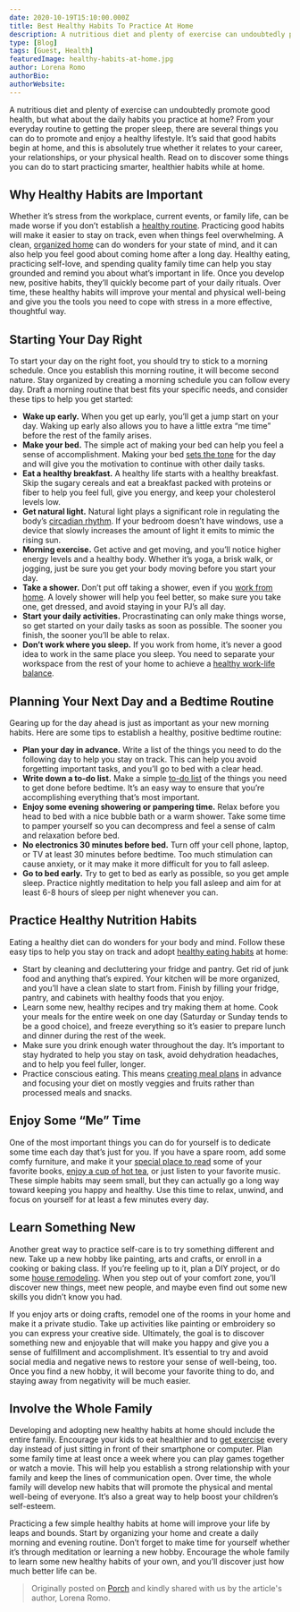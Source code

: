 ```yaml
---
date: 2020-10-19T15:10:00.000Z
title: Best Healthy Habits To Practice At Home
description: A nutritious diet and plenty of exercise can undoubtedly promote good health, but what about the daily habits you practice at home? From your everyday routine to getting the proper sleep, there are several things you can do to promote and enjoy a healthy lifestyle.
type: [Blog]
tags: [Guest, Health]
featuredImage: healthy-habits-at-home.jpg
author: Lorena Romo
authorBio: 
authorWebsite:
---
```


A nutritious diet and plenty of exercise can undoubtedly promote good health, but what about the daily habits you practice at home? From your everyday routine to getting the proper sleep, there are several things you can do to promote and enjoy a healthy lifestyle. It’s said that good habits begin at home, and this is absolutely true whether it relates to your career, your relationships, or your physical health. Read on to discover some things you can do to start practicing smarter, healthier habits while at home.

## Why Healthy Habits are Important

Whether it’s stress from the workplace, current events, or family life, can be made worse if you don’t establish a [healthy routine](https://www.thebeautyboost.net/blog-posts/the-free-easy-way-to-build-healthy-habits-from-anywhere). Practicing good habits will make it easier to stay on track, even when things feel overwhelming. A clean, [organized home](https://blog.hireahelper.com/a-pro-diy-ers-experience-with-the-konmari-tidying-up-method/) can do wonders for your state of mind, and it can also help you feel good about coming home after a long day. Healthy eating, practicing self-love, and spending quality family time can help you stay grounded and remind you about what’s important in life. Once you develop new, positive habits, they’ll quickly become part of your daily rituals. Over time, these healthy habits will improve your mental and physical well-being and give you the tools you need to cope with stress in a more effective, thoughtful way.

## Starting Your Day Right

To start your day on the right foot, you should try to stick to a morning schedule. Once you establish this morning routine, it will become second nature. Stay organized by creating a morning schedule you can follow every day. Draft a morning routine that best fits your specific needs, and consider these tips to help you get started:

- **Wake up early.** When you get up early, you’ll get a jump start on your day. Waking up early also allows you to have a little extra “me time” before the rest of the family arises.
- **Make your bed.** The simple act of making your bed can help you feel a sense of accomplishment. Making your bed [sets the tone](https://www.lifehack.org/articles/lifestyle/how-making-your-bed-every-morning-can-improve-your-life.html) for the day and will give you the motivation to continue with other daily tasks.
- **Eat a healthy breakfast.** A healthy life starts with a healthy breakfast. Skip the sugary cereals and eat a breakfast packed with proteins or fiber to help you feel full, give you energy, and keep your cholesterol levels low.
- **Get natural light.** Natural light plays a significant role in regulating the body’s [circadian rhythm](https://www.gsa.gov/governmentwide-initiatives/federal-highperformance-buildings/resource-library/health/circadian-light-for-your-health). If your bedroom doesn’t have windows, use a device that slowly increases the amount of light it emits to mimic the rising sun.
- **Morning exercise.** Get active and get moving, and you’ll notice higher energy levels and a healthy body. Whether it’s yoga, a brisk walk, or jogging, just be sure you get your body moving before you start your day.
- **Take a shower.** Don’t put off taking a shower, even if you [work from home](https://hygger.io/blog/working-remotely-habit-or-trend/). A lovely shower will help you feel better, so make sure you take one, get dressed, and avoid staying in your PJ’s all day.
- **Start your daily activities.** Procrastinating can only make things worse, so get started on your daily tasks as soon as possible. The sooner you finish, the sooner you’ll be able to relax.
- **Don’t work where you sleep.** If you work from home, it’s never a good idea to work in the same place you sleep. You need to separate your workspace from the rest of your home to achieve a [healthy work-life balance](https://bennisinc.wordpress.com/2019/09/30/5-tips-to-make-your-home-office-more-fun-and-more-productive-contribution-from-carmen-comsa/).

## Planning Your Next Day and a Bedtime Routine

Gearing up for the day ahead is just as important as your new morning habits. Here are some tips to establish a healthy, positive bedtime routine:

- **Plan your day in advance.** Write a list of the things you need to do the following day to help you stay on track. This can help you avoid forgetting important tasks, and you’ll go to bed with a clear head.
- **Write down a to-do list.** Make a simple [to-do list](https://web.uri.edu/teachonline/the-power-of-to-do-lists/) of the things you need to get done before bedtime. It’s an easy way to ensure that you’re accomplishing everything that’s most important.
- **Enjoy some evening showering or pampering time.** Relax before you head to bed with a nice bubble bath or a warm shower. Take some time to pamper yourself so you can decompress and feel a sense of calm and relaxation before bed.
- **No electronics 30 minutes before bed.** Turn off your cell phone, laptop, or TV at least 30 minutes before bedtime. Too much stimulation can cause anxiety, or it may make it more difficult for you to fall asleep.
- **Go to bed early.** Try to get to bed as early as possible, so you get ample sleep. Practice nightly meditation to help you fall asleep and aim for at least 6-8 hours of sleep per night whenever you can.

## Practice Healthy Nutrition Habits

Eating a healthy diet can do wonders for your body and mind. Follow these easy tips to help you stay on track and adopt [healthy eating habits](https://splendidspoon.com/our-meals/) at home:

- Start by cleaning and decluttering your fridge and pantry. Get rid of junk food and anything that’s expired. Your kitchen will be more organized, and you’ll have a clean slate to start from. Finish by filling your fridge, pantry, and cabinets with healthy foods that you enjoy.
- Learn some new, healthy recipes and try making them at home. Cook your meals for the entire week on one day (Saturday or Sunday tends to be a good choice), and freeze everything so it’s easier to prepare lunch and dinner during the rest of the week.
- Make sure you drink enough water throughout the day. It’s important to stay hydrated to help you stay on task, avoid dehydration headaches, and to help you feel fuller, longer.
- Practice conscious eating. This means [creating meal plans](https://www.choosemyplate.gov/eathealthy/budget/budget-weekly-meals) in advance and focusing your diet on mostly veggies and fruits rather than processed meals and snacks.

## Enjoy Some “Me” Time

One of the most important things you can do for yourself is to dedicate some time each day that’s just for you. If you have a spare room, add some comfy furniture, and make it your [special place to read](https://porch.com/advice/perfect-reading-nook-tips-book-lovers) some of your favorite books, [enjoy a cup of hot tea](https://porch.com/advice/diy-coffee-and-tea-station), or just listen to your favorite music. These simple habits may seem small, but they can actually go a long way toward keeping you happy and healthy. Use this time to relax, unwind, and focus on yourself for at least a few minutes every day.

## Learn Something New

Another great way to practice self-care is to try something different and new. Take up a new hobby like painting, arts and crafts, or enroll in a cooking or baking class. If you’re feeling up to it, plan a DIY project, or do some [house remodeling](https://porch.com/pros). When you step out of your comfort zone, you’ll discover new things, meet new people, and maybe even find out some new skills you didn’t know you had. 

If you enjoy arts or doing crafts, remodel one of the rooms in your home and make it a private studio. Take up activities like painting or embroidery so you can express your creative side. Ultimately, the goal is to discover something new and enjoyable that will make you happy and give you a sense of fulfillment and accomplishment. It’s essential to try and avoid social media and negative news to restore your sense of well-being, too. Once you find a new hobby, it will become your favorite thing to do, and staying away from negativity will be much easier.

## Involve the Whole Family

Developing and adopting new healthy habits at home should include the entire family. Encourage your kids to eat healthier and to [get exercise](https://www.cdc.gov/physicalactivity/basics/adding-pa/activities-children.html) every day instead of just sitting in front of their smartphone or computer. Plan some family time at least once a week where you can play games together or watch a movie. This will help you establish a strong relationship with your family and keep the lines of communication open. Over time, the whole family will develop new habits that will promote the physical and mental well-being of everyone. It’s also a great way to help boost your children’s self-esteem.

Practicing a few simple healthy habits at home will improve your life by leaps and bounds. Start by organizing your home and create a daily morning and evening routine. Don’t forget to make time for yourself whether it’s through meditation or learning a new hobby. Encourage the whole family to learn some new healthy habits of your own, and you’ll discover just how much better life can be.

> Originally posted on [Porch](https://porch.com/advice/healthy-habits-at-home) and kindly shared with us by the article's author, Lorena Romo.